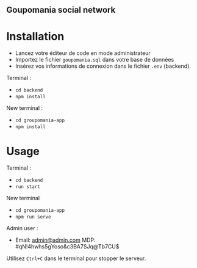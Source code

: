 ## Goupomania social network


# Installation

- Lancez votre éditeur de code en mode administrateur
- Importez le fichier `goupomania.sql` dans votre base de données
- Insérez vos informations de connexion dans le fichier `.env` (backend).

Terminal :
- `cd backend`
- `npm install`

New terminal :
- `cd groupomania-app`
- `npm install`


# Usage

Terminal :
- `cd backend`
- `run start`

New terminal
- `cd groupomania-app`
- `npm run serve`

Admin user : 
- Email: admin@admin.com MDP: #qN!4hwhs5gYoso&c3BA7SJq@Tb7CU$


Utilisez `Ctrl+C` dans le terminal pour stopper le serveur.